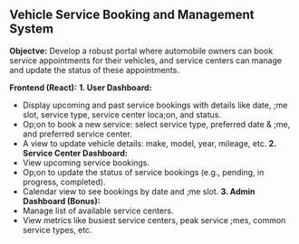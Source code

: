 ## **Vehicle Service Booking and Management System**
**Objectve:**
Develop a robust portal where automobile owners can book service appointments for their vehicles, and
service centers can manage and update the status of these appointments.

**Frontend (React):**
**1. User Dashboard:**
- Display upcoming and past service bookings with details like date, ;me slot, service type, service
center loca;on, and status.
 - Op;on to book a new service: select service type, preferred date & ;me, and preferred service center.
 - A view to update vehicle details: make, model, year, mileage, etc.
**2. Service Center Dashboard:**
 - View upcoming service bookings.
 - Op;on to update the status of service bookings (e.g., pending, in progress, completed).
 - Calendar view to see bookings by date and ;me slot.
**3. Admin Dashboard (Bonus):**
 - Manage list of available service centers.
 - View metrics like busiest service centers, peak service ;mes, common service types, etc.
